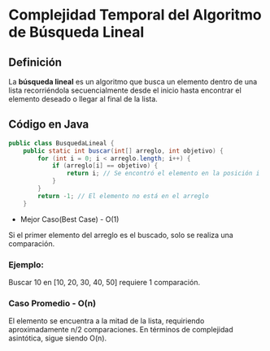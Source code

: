 # Complejidad Temporal del Algoritmo de Búsqueda Lineal

## Definición  
La **búsqueda lineal** es un algoritmo que busca un elemento dentro de una lista recorriéndola secuencialmente desde el inicio hasta encontrar el elemento deseado o llegar al final de la lista.

## Código en Java  
```java
public class BusquedaLineal {
    public static int buscar(int[] arreglo, int objetivo) {
        for (int i = 0; i < arreglo.length; i++) {
            if (arreglo[i] == objetivo) {
                return i; // Se encontró el elemento en la posición i
            }
        }
        return -1; // El elemento no está en el arreglo
    }

```



* Mejor Caso(Best Case) - O(1)

Si el primer elemento del arreglo es el buscado, solo se realiza una comparación.

### Ejemplo:

Buscar 10 en [10, 20, 30, 40, 50] requiere 1 comparación.

### Caso Promedio  - O(n)

El elemento se encuentra a la mitad de la lista, requiriendo aproximadamente n/2 comparaciones. En términos de complejidad asintótica, sigue siendo O(n).

